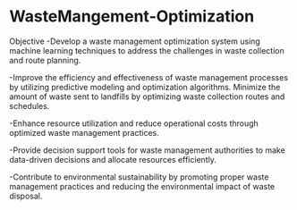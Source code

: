 # WasteMangement-Optimization
Objective
-Develop a waste management optimization system using machine learning techniques to address the challenges in waste collection and route planning.

-Improve the efficiency and effectiveness of waste management processes by utilizing predictive modeling and optimization algorithms. Minimize the amount of waste sent to landfills by optimizing waste collection routes and schedules.

-Enhance resource utilization and reduce operational costs through optimized waste management practices.

-Provide decision support tools for waste management authorities to make data-driven decisions and allocate resources efficiently.

-Contribute to environmental sustainability by promoting proper waste management practices and reducing the environmental impact of waste disposal.

